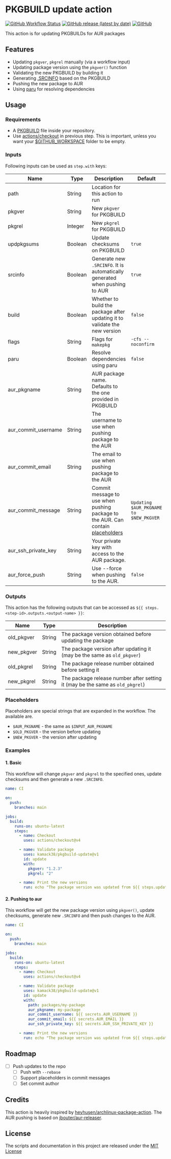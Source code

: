 # PKGBUILD update action

[![GitHub Workflow Status](https://img.shields.io/github/actions/workflow/status/kamack38/pkgbuild-update/CD.yml?label=CI&style=flat-square)](https://github.com/kamack38/pkgbuild-update/actions)
[![GitHub release (latest by date)](https://img.shields.io/github/v/release/kamack38/pkgbuild-update?style=flat-square)](https://github.com/kamack38/pkgbuild-update/releases)
[![GitHub](https://img.shields.io/github/license/kamack38/pkgbuild-update?style=flat-square)](./LICENSE)

This action is for updating PKGBUILDs for AUR packages

## Features

- Updating `pkgver`, `pkgrel` manually (via a workflow input)
- Updating package version using the `pkgver()` function
- Validating the new PKGBUILD by building it
- Generating [.SRCINFO](https://wiki.archlinux.org/title/.SRCINFO) based on the PKGBUILD
- Pushing the new package to AUR
- Using [paru](https://github.com/Morganamilo/paru) for resolving dependencies

## Usage

### Requirements

- A [PKGBUILD](https://wiki.archlinux.org/title/PKGBUILD) file inside your repository.
- Use [actions/checkout](https://github.com/actions/checkout) in previous step. This is important,
  unless you want your
  [$GITHUB_WORKSPACE](https://docs.github.com/en/actions/reference/environment-variables#default-environment-variables)
  folder to be empty.

### Inputs

Following inputs can be used as `step.with` keys:

| Name                | Type    | Description                                                                                      | Default                                | Required |
| ------------------- | ------- | ------------------------------------------------------------------------------------------------ | -------------------------------------- | -------- |
| path                | String  | Location for this action to run                                                                  |                                        | `false`  |
| pkgver              | String  | New `pkgver` for PKGBUILD                                                                        |                                        | `false`  |
| pkgrel              | Integer | New `pkgrel` for PKGBUILD                                                                        |                                        | `false`  |
| updpkgsums          | Boolean | Update checksums on PKGBUILD                                                                     | `true`                                 | `false`  |
| srcinfo             | Boolean | Generate new `.SRCINFO`. It is automatically generated when pushing to AUR                       | `true`                                 | `false`  |
| build               | Boolean | Whether to build the package after updating it to validate the new version                       | `false`                                | `false`  |
| flags               | String  | Flags for `makepkg`                                                                              | `-cfs --noconfirm`                     | `false`  |
| paru                | Boolean | Resolve dependencies using paru                                                                  | `false`                                | `false`  |
| aur_pkgname         | String  | AUR package name. Defaults to the one provided in PKGBUILD                                       |                                        | `false`  |
| aur_commit_username | String  | The username to use when pushing package to the AUR                                              |                                        | `false`  |
| aur_commit_email    | String  | The email to use when pushing package to the AUR                                                 |                                        | `false`  |
| aur_commit_message  | String  | Commit message to use when pushing package to the AUR. Can contain [placeholders](#Placeholders) | `Updating $AUR_PKGNAME to $NEW_PKGVER` | `false`  |
| aur_ssh_private_key | String  | Your private key with access to the AUR package.                                                 |                                        | `false`  |
| aur_force_push      | String  | Use --force when pushing to the AUR.                                                             | `false`                                | `false`  |

### Outputs

This action has the following outputs that can be accessed as
`${{ steps.<step-id>.outputs.<output-name> }}`:

| Name       | Type   | Description                                                                   |
| ---------- | ------ | ----------------------------------------------------------------------------- |
| old_pkgver | String | The package version obtained before updating the package                      |
| new_pkgver | String | The package version after updating it (may be the same as `old_pkgver`)       |
| old_pkgrel | String | The package release number obtained before setting it                         |
| new_pkgrel | String | The package release number after setting it (may be the same as `old_pkgrel`) |

### Placeholders

Placeholders are special strings that are expanded in the workflow. The available are.

- `$AUR_PKGNAME` - the same as `$INPUT_AUR_PKGNAME`
- `$OLD_PKGVER` - the version before updating
- `$NEW_PKGVER` - the version after updating

### Examples

#### 1. Basic

This workflow will change `pkgver` and `pkgrel` to the specified ones, update checksums and then
generate a new `.SRCINFO`.

```yaml
name: CI

on:
  push:
    branches: main

jobs:
  build:
    runs-on: ubuntu-latest
    steps:
      - name: Checkout
        uses: actions/checkout@v4

      - name: Validate package
        uses: kamack38/pkgbuild-update@v1
        id: update
        with:
          pkgver: "1.2.3"
          pkgrel: "2"

      - name: Print the new versions
        run: echo "The package version was updated from ${{ steps.update.outputs.old_pkgver }} to ${{ steps.update.outputs.new_pkgver }}"
```

#### 2. Pushing to aur

This workflow will get the new package version using `pkgver()`, update checksums, generate new
`.SRCINFO` and then push changes to the AUR.

```yaml
name: CI

on:
  push:
    branches: main

jobs:
  build:
    runs-on: ubuntu-latest
    steps:
      - name: Checkout
        uses: actions/checkout@v4

      - name: Validate package
        uses: kamack38/pkgbuild-update@v1
        id: update
        with:
          path: packages/my-package
          aur_pkgname: my-package
          aur_commit_username: ${{ secrets.AUR_USERNAME }}
          aur_commit_email: ${{ secrets.AUR_EMAIL }}
          aur_ssh_private_key: ${{ secrets.AUR_SSH_PRIVATE_KEY }}

      - name: Print the new versions
        run: echo "The package version was updated from ${{ steps.update.outputs.old_pkgver }} to ${{ steps.update.outputs.new_pkgver }}"
```

## Roadmap

- [ ] Push updates to the repo
  - [ ] Push with `--rebase`
  - [ ] Support placeholders in commit messages
  - [ ] Set commit author

## Credits

This action is heavily inspired by
[heyhusen/archlinux-package-action](https://github.com/heyhusen/archlinux-package-action). The AUR
pushing is based on [jbouter/aur-releaser](https://github.com/jbouter/aur-releaser).

## License

The scripts and documentation in this project are released under the [MIT License](LICENSE)
